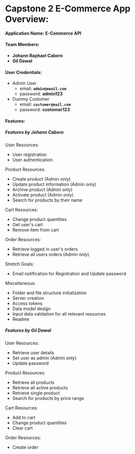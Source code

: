 # Capstone 2 E-Commerce App Overview:
#### Application Name: E-Commerce API

#### Team Members:
* **Johann Raphael Cabero**
* **Gil Dawal**

#### User Credentials:
* Admin User
	* email: **`admin@email.com`**
	* password: **admin123**
* Dummy Customer
	* email: **`customer@mail.com`**
	* password: **customer123**

#### Features:
##### Features by Johann Cabero
User Resources:
* User registration
* User authentication

Product Resources:
* Create product (Admin only)
* Update product information (Admin only)
* Archive product (Admin only)
* Activate product (Admin only)
* Search for products by their name

Cart Resources:
* Change product quantities
* Get user's cart
* Remove item from cart

Order Resources:
* Retrieve logged in user's orders
* Retrieve all users orders (Admin only)

Stretch Goals:
* Email notification for Registration and Update password

Miscellaneous:
* Folder and file structure initialization
* Server creation
* Access tokens
* Data model design
* Input data validation for all relevant resources
* Readme

##### Features by Gil Dawal
User Resources:
* Retrieve user details
* Set user as admin (Admin only)
* Update password

Product Resources:
* Retrieve all products
* Retrieve all active products
* Retrieve single product
* Search for products by price range

Cart Resources:
* Add to cart
* Change product quantities
* Clear cart

Order Resources:
* Create order